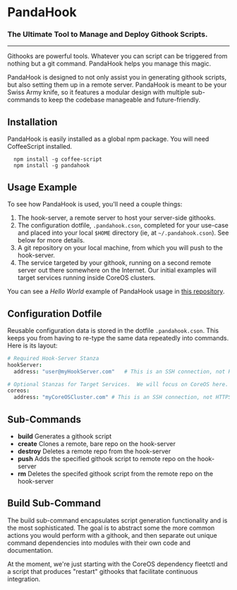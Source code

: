 PandaHook
=========

### The Ultimate Tool to Manage and Deploy Githook Scripts.

---
Githooks are powerful tools.  Whatever you can script can be triggered from nothing but a git command.  PandaHook helps you manage this magic.

PandaHook is designed to not only assist you in generating githook scripts, but also setting them up in a remote server.  PandaHook is meant to be your Swiss Army knife, so it features a modular design with multiple sub-commands to keep the codebase manageable and future-friendly.  

## Installation
PandaHook is easily installed as a global npm package.  You will need CoffeeScript installed.

```
  npm install -g coffee-script
  npm install -g pandahook
```

## Usage Example
To see how PandaHook is used, you'll need a couple things:

1. The hook-server, a remote server to host your server-side githooks.
2. The configuration dotfile, `.pandahook.cson`, completed for your use-case and placed into your local `$HOME` directory (ie, at `~/.pandahook.cson`).  See below for more details.
3. A git repository on your local machine, from which you will push to the hook-server.
4. The service targeted by your githook, running on a second remote server out there somewhere on the Internet.  Our initial examples will target services running inside CoreOS clusters.

You can see a *Hello World* example of PandaHook usage in [this repository](https://github.com/pandastrike/coreos-reflector/blob/master/githook_readme.md).  


## Configuration Dotfile
Reusable configuration data is stored in the dotfile `.pandahook.cson`.  This keeps you from having to re-type the same data repeatedly into commands.  Here is its layout:

```coffee
# Required Hook-Server Stanza
hookServer:
  address: "user@myHookServer.com"   # This is an SSH connection, not HTTPS

# Optional Stanzas for Target Services.  We will focus on CoreOS here.
coreos:
  address: "myCoreOSCluster.com" # This is an SSH connection, not HTTPS
```

## Sub-Commands
- **build**     Generates a githook script
- **create**    Clones a remote, bare repo on the hook-server
- **destroy**   Deletes a remote repo from the hook-server
- **push**      Adds the specified githook script to remote repo on the hook-server
- **rm**        Deletes the specifed githook script from the remote repo on the hook-server

## Build Sub-Command
The build sub-command encapsulates script generation functionality and is the most sophisticated.  The goal is to abstract some the more common actions you would perform with a githook, and then separate out unique command dependencies into modules with their own code and documentation.

At the moment, we're just starting with the CoreOS dependency fleetctl and a script that produces "restart" githooks that facilitate continuous integration.
